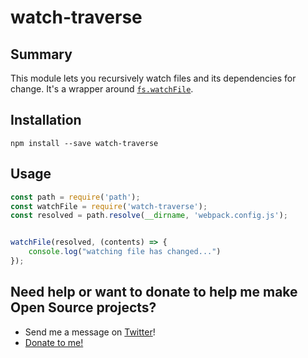 # watch-traverse

## Summary

This module lets you recursively watch files and its dependencies for change. It's a wrapper around [`fs.watchFile`](https://nodejs.org/docs/latest/api/fs.html#fs_fs_watchfile_filename_options_listener).

## Installation

```console
npm install --save watch-traverse
```

## Usage

```js
const path = require('path');
const watchFile = require('watch-traverse');
const resolved = path.resolve(__dirname, 'webpack.config.js');


watchFile(resolved, (contents) => {
    console.log("watching file has changed...")
});

```

## Need help or want to donate to help me make Open Source projects?

- Send me a message on [Twitter](https://twitter.com/evenstensberg)!
- [Donate to me!](https://github.com/sponsors/evenstensberg)
